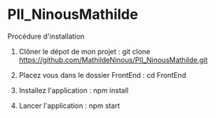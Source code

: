# PII_NinousMathilde

Procédure d'installation

1) Clôner le dépot de mon projet : git clone https://github.com/MathildeNinous/PII_NinousMathilde.git

2) Placez vous dans le dossier FrontEnd : cd FrontEnd

3) Installez l'application : npm install

4) Lancer l'application : npm start

